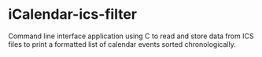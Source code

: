 # iCalendar-ics-filter
Command line interface application using C to read and store data from ICS files to print a formatted list of calendar events sorted chronologically.
